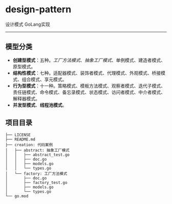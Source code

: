 # design-pattern
设计模式 GoLang实现

---
## 模型分类
* **创建型模式**：五种。*工厂方法模式*、*抽象工厂模式*、单例模式、建造者模式、原型模式。
* **结构性模式**：七种。适配器模式、装饰者模式、代理模式、外观模式、桥接模式、组合模式、享元模式。
* **行为型模式**：十一种。策略模式、模板方法模式、观察者模式、迭代子模式、责任链模式、命令模式、备忘录模式、状态模式、访问者模式、中介者模式、解释器模式。
* **并发型模式**、**线程池模式**。

## 项目目录
```
├── LICENSE
├── README.md
├── creation: 代码案例
│   ├── abstract: 抽象工厂模式
│   │   ├── abstract_test.go
│   │   ├── doc.go
│   │   ├── models.go
│   │   └── types.go
│   └── factory: 工厂方法模式
│       ├── doc.go
│       ├── factory_test.go
│       ├── models.go
│       └── types.go
└── go.mod
```